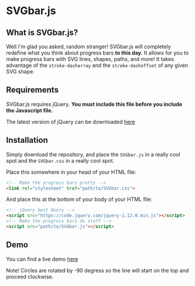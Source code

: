 # SVGbar.js

## What is SVGbar.js?
Well I'm glad you asked, random stranger! SVGbar.js will completely redefine what you think about progress bars **to this day.** It allows for you to make progress bars with SVG lines, shapes, paths, and more! It takes advantage of the `stroke-dasharray` and the `stroke-dashoffset` of any given SVG shape.

## Requirements
SVGbar.js requires jQuery. **You must include this file before you include the Javascript file.**

The latest version of jQuery can be downloaded [here](https://jquery.com/)

## Installation
Simply download the repository, and place the `SVGbar.js` in a really cool spot and the `SVGbar.css` in a really cool spot.

Place this somewhere in your head of your HTML file:
```html
<!-- Make the progress bars pretty -->
<link rel="stylesheet" href="path/to/SVGbar.css">
```

And place this at the bottom of your body of your HTML file:
```html
<!-- jQuery best Query -->
<script src="https://code.jquery.com/jquery-1.12.0.min.js"></script>
<!-- Make the progress bars do stuff -->
<script src="path/to/SVGbar.js"></script>
```

## Demo

You can find a live demo [here]()

Note! Circles are rotated by -90 degress so the line will start on the top and proceed clockwise.